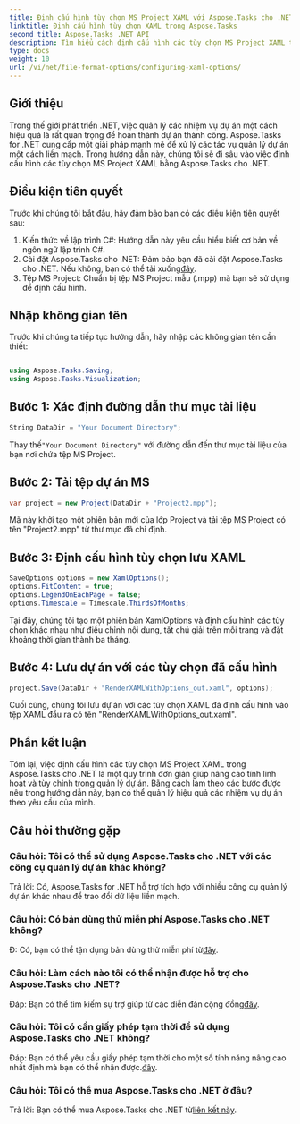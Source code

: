 ```yaml
---
title: Định cấu hình tùy chọn MS Project XAML với Aspose.Tasks cho .NET
linktitle: Định cấu hình tùy chọn XAML trong Aspose.Tasks
second_title: Aspose.Tasks .NET API
description: Tìm hiểu cách định cấu hình các tùy chọn MS Project XAML trong Aspose.Tasks cho .NET. Nâng cao tính linh hoạt và tùy chỉnh trong quản lý dự án với hướng dẫn từng bước.
type: docs
weight: 10
url: /vi/net/file-format-options/configuring-xaml-options/
---
```

## Giới thiệu
Trong thế giới phát triển .NET, việc quản lý các nhiệm vụ dự án một cách hiệu quả là rất quan trọng để hoàn thành dự án thành công. Aspose.Tasks for .NET cung cấp một giải pháp mạnh mẽ để xử lý các tác vụ quản lý dự án một cách liền mạch. Trong hướng dẫn này, chúng tôi sẽ đi sâu vào việc định cấu hình các tùy chọn MS Project XAML bằng Aspose.Tasks cho .NET. 
## Điều kiện tiên quyết
Trước khi chúng tôi bắt đầu, hãy đảm bảo bạn có các điều kiện tiên quyết sau:
1. Kiến thức về lập trình C#: Hướng dẫn này yêu cầu hiểu biết cơ bản về ngôn ngữ lập trình C#.
2.  Cài đặt Aspose.Tasks cho .NET: Đảm bảo bạn đã cài đặt Aspose.Tasks cho .NET. Nếu không, bạn có thể tải xuống[đây](https://releases.aspose.com/tasks/net/).
3. Tệp MS Project: Chuẩn bị tệp MS Project mẫu (.mpp) mà bạn sẽ sử dụng để định cấu hình.
## Nhập không gian tên
Trước khi chúng ta tiếp tục hướng dẫn, hãy nhập các không gian tên cần thiết:
```csharp

using Aspose.Tasks.Saving;
using Aspose.Tasks.Visualization;
```
## Bước 1: Xác định đường dẫn thư mục tài liệu
```csharp
String DataDir = "Your Document Directory";
```
 Thay thế`"Your Document Directory"` với đường dẫn đến thư mục tài liệu của bạn nơi chứa tệp MS Project.
## Bước 2: Tải tệp dự án MS
```csharp
var project = new Project(DataDir + "Project2.mpp");
```
Mã này khởi tạo một phiên bản mới của lớp Project và tải tệp MS Project có tên "Project2.mpp" từ thư mục đã chỉ định.
## Bước 3: Định cấu hình tùy chọn lưu XAML
```csharp
SaveOptions options = new XamlOptions();
options.FitContent = true;
options.LegendOnEachPage = false;
options.Timescale = Timescale.ThirdsOfMonths;
```
Tại đây, chúng tôi tạo một phiên bản XamlOptions và định cấu hình các tùy chọn khác nhau như điều chỉnh nội dung, tắt chú giải trên mỗi trang và đặt khoảng thời gian thành ba tháng.
## Bước 4: Lưu dự án với các tùy chọn đã cấu hình
```csharp
project.Save(DataDir + "RenderXAMLWithOptions_out.xaml", options);
```
Cuối cùng, chúng tôi lưu dự án với các tùy chọn XAML đã định cấu hình vào tệp XAML đầu ra có tên "RenderXAMLWithOptions_out.xaml".
## Phần kết luận
Tóm lại, việc định cấu hình các tùy chọn MS Project XAML trong Aspose.Tasks cho .NET là một quy trình đơn giản giúp nâng cao tính linh hoạt và tùy chỉnh trong quản lý dự án. Bằng cách làm theo các bước được nêu trong hướng dẫn này, bạn có thể quản lý hiệu quả các nhiệm vụ dự án theo yêu cầu của mình.

## Câu hỏi thường gặp

### Câu hỏi: Tôi có thể sử dụng Aspose.Tasks cho .NET với các công cụ quản lý dự án khác không?

Trả lời: Có, Aspose.Tasks for .NET hỗ trợ tích hợp với nhiều công cụ quản lý dự án khác nhau để trao đổi dữ liệu liền mạch.

### Câu hỏi: Có bản dùng thử miễn phí Aspose.Tasks cho .NET không?

 Đ: Có, bạn có thể tận dụng bản dùng thử miễn phí từ[đây](https://releases.aspose.com/).

### Câu hỏi: Làm cách nào tôi có thể nhận được hỗ trợ cho Aspose.Tasks cho .NET?

 Đáp: Bạn có thể tìm kiếm sự trợ giúp từ các diễn đàn cộng đồng[đây](https://forum.aspose.com/c/tasks/15).

### Câu hỏi: Tôi có cần giấy phép tạm thời để sử dụng Aspose.Tasks cho .NET không?

 Đáp: Bạn có thể yêu cầu giấy phép tạm thời cho một số tính năng nâng cao nhất định mà bạn có thể nhận được.[đây](https://purchase.aspose.com/temporary-license/).

### Câu hỏi: Tôi có thể mua Aspose.Tasks cho .NET ở đâu?

 Trả lời: Bạn có thể mua Aspose.Tasks cho .NET từ[liên kết này](https://purchase.aspose.com/buy).
